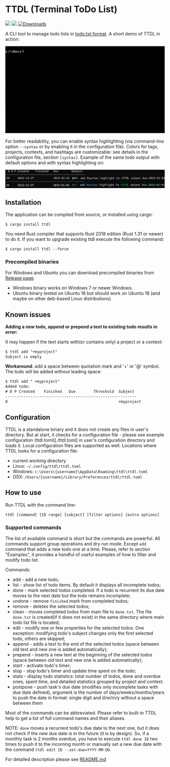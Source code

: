# TTDL (Terminal ToDo List)

![](https://travis-ci.com/VladimirMarkelov/ttdl.svg?branch=master)
[![](https://img.shields.io/crates/v/ttdl.svg)](https://crates.io/crates/ttdl)
[![Downloads](https://img.shields.io/crates/d/ttdl.svg)](https://crates.io/crates/ttdl)

A CLI tool to manage todo lists in [todo.txt format](http://todotxt.org/). A short demo of TTDL in action:

<img src="./images/ttdl_demo.gif" alt="TTDL in action">

For better readability, you can enable syntax highlighting (via command-line option `--syntax` or by enabling it in the configuration file).
Colors for tags, projects, contexts, and hashtags are customizable: see details in the configuration file, section `[syntax]`.
Example of the same todo output with default options and with syntax highlighting on:

<img src="./images/ttdl-syntax-highlight.png" alt="TTDL syntax highlighting demo">

## Installation

The application can be compiled from source, or installed using cargo:

```shell
$ cargo install ttdl
```

You need Rust compiler that supports Rust 2018 edition (Rust 1.31 or newer) to do it. If you want to upgrade existing ttdl execute the following command:

```shell
$ cargo install ttdl --force
```

### Precompiled binaries

For Windows and Ubuntu you can download precompiled binaries from [Release page](https://github.com/VladimirMarkelov/ttdl/releases).

* Windows binary works on Windows 7 or newer Windows.
* Ubuntu binary tested on Ubuntu 16 but should work on Ubuntu 18 (and maybe on other deb-based Linux distributions)

## Known issues

**Adding a new todo, append or prepend a text to existing todo results in error:**

It may happen if the text starts with(or contains only) a project or a context:

```shell
$ ttdl add "+myproject"
Subject is empty
```

**Workaround**: add a space between quotation mark and '+' or '@' symbol. The todo will be added without leading space:

```shell
$ ttdl add " +myproject"
Added todo:
# D P Created    Finished   Due        Threshold  Subject
----------------------------------------------------------
8                                                 +myproject
```

## Configuration

TTDL is a standalone binary and it does not create any files in user's directory. But at start, it checks for a configuration file - please see example configuration (ttdl.toml)[./ttdl.toml] in user's configuration directory and loads it. Local configuration files are supported as well. Locations where TTDL looks for a configuration file:

* current working directory
* Linux:  `~/.config/ttdl/ttdl.toml`
* Windows: `c:\Users\{username}\AppData\Roaming\ttdl\ttdl.toml`
* OSX: `/Users/{username}/Library/Preferences/ttdl/ttdl.toml`

## How to use

Run TTDL with the command line:

```
ttdl [command] [ID range] [subject] [filter options] [extra options]
```

### Supported commands

The list of available command is short but the commands are powerful. All commands support group operations and dry run mode. Except `add` command that adds a new todo one at a time. Please, refer to section "Examples", it provides a handful of useful examples of how to filter and modify todo list.

Commands:

* add - add a new todo;
* list - show list of todo items. By default it displays all incomplete todos;
* done - mark selected todos completed. If a todo is recurrent its due date moves to the next date but the todo remains incomplete;
* undone - remove `finished` mark from completed todos;
* remove - deletes the selected todos;
* clean  - moves completed todos from main file to `done.txt`. The file `done.txt` is created(if it does not exist) in the same directory where main todo list file is located;
* edit - modify one or few properties for the selected todos. One exception: modifying todo's subject changes only the first selected todo, others are skipped;
* append - adds a text to the end of the selected todos (space between old text and new one is added automatically);
* prepend - inserts a new text at the beginning of the selected todos (space between old text and new one is added automatically);
* start - activate todo's timer;
* stop - stop todo's timer and update time spent on the todo;
* stats - display todo statistics: total number of todos, done and overdue ones, spent time, and detailed statistics grouped by project and context.
* postpone - push task's due date (modifies only incomplete tasks with due date defined), argument is the number of days/weeks/months/years to push the date in format: single digit and d/w/m/y without a space between them

Most of the commands can be abbreviated. Please refer to built-in TTDL help to get a list of full command names and their aliases.

NOTE: `done` moves a recurrent todo's due date to the next one, but it does not check if the new due date is in the future (it is by design). So, if a monthly task is 2 months overdue, you have to execute `ttdl done ID` two times to push it to the incoming month or manually set a new due date with the command `ttdl edit ID --set-due=YYYY-MM-DD`.


For detailed description please see [README.md](README.md)
